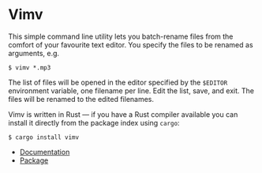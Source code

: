 # Vimv

[1]: http://www.dmulholl.com/dev/vimv.html
[2]: https://crates.io/crates/vimv

This simple command line utility lets you batch-rename files from the comfort of your favourite text editor. You specify the files to be renamed as arguments, e.g.

    $ vimv *.mp3

The list of files will be opened in the editor specified by the `$EDITOR` environment variable, one filename per line. Edit the list, save, and exit. The files will be renamed to the edited filenames.

Vimv is written in Rust — if you have a Rust compiler available you can install it directly from the package index using `cargo`:

    $ cargo install vimv

* [Documentation][1]
* [Package][2]
